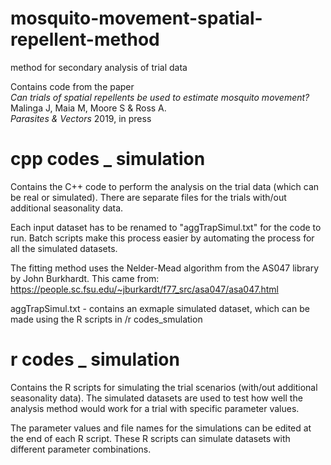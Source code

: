 # mosquito-movement-spatial-repellent-method
method for secondary analysis of trial data

Contains code from the paper <br>
<i>Can trials of spatial repellents be used to estimate mosquito movement?</i> Malinga J, Maia M, Moore S & Ross A. <br>
<i>Parasites & Vectors</i> 2019, in press

# cpp codes _ simulation

Contains the C++ code to perform the analysis on the trial data (which can be real or simulated).
There are separate files for the trials with/out additional seasonality data.

Each input dataset has to be renamed to "aggTrapSimul.txt" for the code to run.
Batch scripts make this process easier by automating the process for all the simulated datasets.<br>

The fitting method uses the Nelder-Mead algorithm from the AS047 library by John Burkhardt. This came from:<br>
https://people.sc.fsu.edu/~jburkardt/f77_src/asa047/asa047.html

aggTrapSimul.txt - contains an exmaple simulated dataset, which can be made using the R scripts in /r codes_smulation

# r codes _ simulation

Contains the R scripts for simulating the trial scenarios (with/out additional seasonality data). The simulated datasets are used to test how well the analysis method would work for a trial with specific parameter values.

The parameter values and file names for the simulations can be edited at the end of each R script.
These R scripts can simulate datasets with different parameter combinations.
